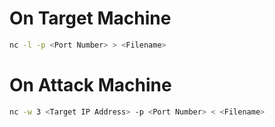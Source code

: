 # On Target Machine
```bash
nc -l -p <Port Number> > <Filename>
```

# On Attack Machine
```bash
nc -w 3 <Target IP Address> -p <Port Number> < <Filename>
```